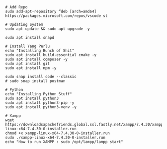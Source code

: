     # Add Repo
    sudo add-apt-repository “deb [arch=amd64] https://packages.microsoft.com/repos/vscode st
    
    # Updating System
    sudo apt update && sudo apt upgrade -y
    
    sudo apt install snapd
    
    # Install Yang Perlu
    echo "Installing Bunch of Shit"
    sudo apt install build-essential cmake -y
    sudo apt install composer -y
    sudo apt install git
    sudo apt install npm -y
    
    sudo snap install code --classic
    # sudo snap install postman
    
    # Python
    echo "Installing Python Stuff"
    sudo apt install python3
    sudo apt install python3-pip -y
    sudo apt install python3-venv -y
    
    # Xampp
    wget https://downloadsapachefriends.global.ssl.fastly.net/xampp/7.4.30/xampp-linux-x64-7.4.30-0-installer.run
    chmod +x xampp-linux-x64-7.4.30-0-installer.run
    sudo ./xampp-linux-x64-7.4.30-0-installer.run
    echo "How to run XAMPP : sudo /opt/lampp/lampp start"
